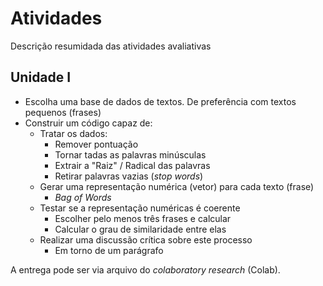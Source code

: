
# Atividades 
Descrição resumidada das atividades avaliativas

## Unidade I 
* Escolha uma base de dados de textos. De preferência com textos pequenos (frases)
* Construir um código capaz de: 
  * Tratar os dados:
    * Remover pontuação 
    * Tornar tadas as palavras minúsculas 
    * Extrair a "Raiz" / Radical das palavras 
    * Retirar palavras vazias (*stop words*)
  * Gerar uma representação numérica (vetor) para cada texto (frase) 
    * *Bag of Words* 
  * Testar se a representação numéricas é coerente 
    * Escolher pelo menos três frases e calcular 
    * Calcular o grau de similaridade entre elas 
  * Realizar uma discussão crítica sobre este processo
    * Em torno de um parágrafo 
 
A entrega pode ser via arquivo do *colaboratory research* (Colab). 
